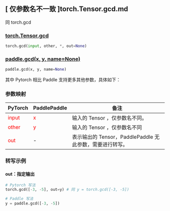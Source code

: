 ## [ 仅参数名不一致 ]torch.Tensor.gcd.md

同 torch.gcd

### [torch.Tensor.gcd](https://pytorch.org/docs/1.13/generated/torch.Tensor.gcd.html?highlight=torch+tensor+gcd#torch.Tensor.gcd)

```python
torch.gcd(input, other, *, out=None)
```

### [paddle.gcd(x, y, name=None)](https://www.paddlepaddle.org.cn/documentation/docs/zh/api/paddle/gcd_cn.html)

```python
paddle.gcd(x, y, name=None)
```

其中 Pytorch 相比 Paddle 支持更多其他参数，具体如下：

### 参数映射
| PyTorch                          | PaddlePaddle                 | 备注                                                   |
|----------------------------------|------------------------------| ------------------------------------------------------ |
| <font color='red'> input </font> | <font color='red'> x </font> | 输入的 Tensor ，仅参数名不同。                                     |
| <font color='red'> other </font> | <font color='red'> y </font> | 输入的 Tensor ，仅参数名不同
| <font color='red'> out </font>   | -                            | 表示输出的 Tensor，PaddlePaddle 无此参数，需要进行转写。              |

### 转写示例

#### out：指定输出
```python
# Pytorch 写法
torch.gcd([-3, -5], out=y) # 同 y = torch.gcd([-3, -5])

# Paddle 写法
y = paddle.gcd([-3, -5])
```
